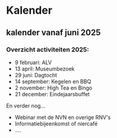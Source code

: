 # Kalender

## kalender vanaf juni 2025

### Overzicht activiteiten 2025:

- 9 februari: ALV
- 13 april: Museumbezoek
- 29 juni: Dagtocht
- 14 september: Kegelen en BBQ
- 2 november: High Tea en Bingo
- 21 december: Eindejaarsbuffet

En verder nog...

- Webinar met de NVN en overige RNV's
- Informatiebijeenkomst of niercafé
- ....
